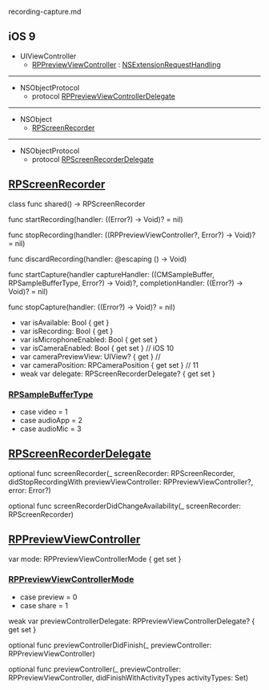 recording-capture.md


## iOS 9


* UIViewController
  * [RPPreviewViewController](https://developer.apple.com/documentation/replaykit/rppreviewviewcontroller) : [NSExtensionRequestHandling](https://developer.apple.com/reference/foundation/nsextensionrequesthandling)

---

* NSObjectProtocol
  * protocol [RPPreviewViewControllerDelegate](https://developer.apple.com/documentation/replaykit/rppreviewviewcontrollerdelegate)

---

* NSObject
  * [RPScreenRecorder](https://developer.apple.com/documentation/replaykit/rpscreenrecorder)

---

* NSObjectProtocol
  * protocol [RPScreenRecorderDelegate](https://developer.apple.com/reference/replaykit/rpscreenrecorderdelegate)

## [RPScreenRecorder](https://developer.apple.com/documentation/replaykit/rpscreenrecorder)

class func shared() -> RPScreenRecorder

func startRecording(handler: ((Error?) -> Void)? = nil)

func stopRecording(handler: ((RPPreviewViewController?, Error?) -> Void)? = nil)

func discardRecording(handler: @escaping () -> Void)


func startCapture(handler captureHandler: ((CMSampleBuffer, RPSampleBufferType, Error?) -> Void)?,
completionHandler: ((Error?) -> Void)? = nil)


func stopCapture(handler: ((Error?) -> Void)? = nil)


* var isAvailable: Bool { get }
* var isRecording: Bool { get }
* var isMicrophoneEnabled: Bool { get set }
* var isCameraEnabled: Bool { get set } // iOS 10
* var cameraPreviewView: UIView? { get } //
* var cameraPosition: RPCameraPosition { get set } // 11
* weak var delegate: RPScreenRecorderDelegate? { get set }

### [RPSampleBufferType](https://developer.apple.com/documentation/replaykit/rpsamplebuffertype)

* case video = 1
* case audioApp = 2
* case audioMic = 3

## [RPScreenRecorderDelegate](https://developer.apple.com/reference/replaykit/rpscreenrecorderdelegate)


optional func screenRecorder(_ screenRecorder: RPScreenRecorder,
        didStopRecordingWith previewViewController: RPPreviewViewController?,
                       error: Error?)

optional func screenRecorderDidChangeAvailability(_ screenRecorder: RPScreenRecorder)


## [RPPreviewViewController](https://developer.apple.com/documentation/replaykit/rppreviewviewcontroller)

var mode: RPPreviewViewControllerMode { get set }

### [RPPreviewViewControllerMode](https://developer.apple.com/documentation/replaykit/rppreviewviewcontrollermode)

* case preview = 0
* case share = 1

weak var previewControllerDelegate: RPPreviewViewControllerDelegate? { get set }



optional func previewControllerDidFinish(_ previewController: RPPreviewViewController)

optional func previewController(_ previewController: RPPreviewViewController,
     didFinishWithActivityTypes activityTypes: Set<String>)
